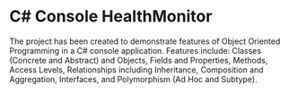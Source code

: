 # C# Console HealthMonitor
The project has been created to demonstrate features of Object Oriented Programming in a C# console application. 
Features include:
Classes (Concrete and Abstract) and Objects, Fields and Properties, Methods, Access Levels, Relationships including Inheritance, Composition and Aggregation, Interfaces, and Polymorphism (Ad Hoc and Subtype). 